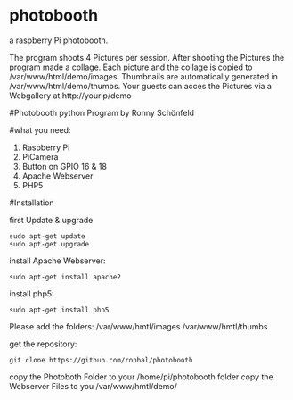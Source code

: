 # photobooth
a raspberry Pi photobooth.

The program shoots 4 Pictures per session. After shooting the Pictures the program made a collage. Each picture and the collage is copied to /var/www/html/demo/images. Thumbnails are automatically generated in /var/www/html/demo/thumbs. Your guests can acces the Pictures via a Webgallery at http://yourip/demo


#Photobooth python Program by Ronny Schönfeld

#what you need:
1. Raspberry Pi
2. PiCamera
3. Button on GPIO 16 & 18
4. Apache Webserver
5. PHP5


#Installation

first Update & upgrade
```
sudo apt-get update
sudo apt-get upgrade
```
install Apache Webserver:
```
sudo apt-get install apache2
```
install php5:
```
sudo apt-get install php5
```

Please add the folders:
/var/www/hmtl/images
/var/www/hmtl/thumbs

get the repository:
```
git clone https://github.com/ronbal/photobooth
```
copy the Photoboth Folder to your /home/pi/photobooth folder
copy the Webserver Files to you /var/www/hmtl/demo/
